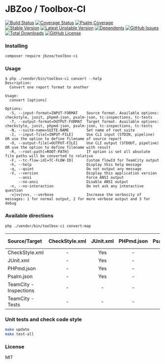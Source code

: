 # JBZoo / Toolbox-CI

[![Build Status](https://travis-ci.org/JBZoo/Toolbox-CI.svg)](https://travis-ci.org/JBZoo/Toolbox-CI)    [![Coverage Status](https://coveralls.io/repos/JBZoo/Toolbox-CI/badge.svg)](https://coveralls.io/github/JBZoo/Toolbox-CI)    [![Psalm Coverage](https://shepherd.dev/github/JBZoo/Toolbox-CI/coverage.svg)](https://shepherd.dev/github/JBZoo/Toolbox-CI)    
[![Stable Version](https://poser.pugx.org/jbzoo/toolbox-ci/version)](https://packagist.org/packages/jbzoo/toolbox-ci)    [![Latest Unstable Version](https://poser.pugx.org/jbzoo/toolbox-ci/v/unstable)](https://packagist.org/packages/jbzoo/toolbox-ci)    [![Dependents](https://poser.pugx.org/jbzoo/toolbox-ci/dependents)](https://packagist.org/packages/jbzoo/toolbox-ci/dependents?order_by=downloads)    [![GitHub Issues](https://img.shields.io/github/issues/jbzoo/toolbox-ci)](https://github.com/JBZoo/Toolbox-CI/issues)    [![Total Downloads](https://poser.pugx.org/jbzoo/toolbox-ci/downloads)](https://packagist.org/packages/jbzoo/toolbox-ci/stats)    [![GitHub License](https://img.shields.io/github/license/jbzoo/toolbox-ci)](https://github.com/JBZoo/Toolbox-CI/blob/master/LICENSE)



### Installing

```sh
composer require jbzoo/toolbox-ci
```


### Usage

```
$ php ./vendor/bin/toolbox-ci convert --help
Description:
  Convert one report format to another

Usage:
  convert [options]

Options:
  -S, --input-format=INPUT-FORMAT    Source format. Available options: checkstyle, junit, phpmd-json, psalm-json, tc-inspections, tc-tests
  -T, --output-format=OUTPUT-FORMAT  Target format. Available options: checkstyle, junit, phpmd-json, psalm-json, tc-inspections, tc-tests
  -N, --suite-name=SUITE-NAME        Set name of root suite
  -I, --input-file[=INPUT-FILE]      Use CLI input (STDIN, pipeline) OR use the option to define filename of source report
  -O, --output-file[=OUTPUT-FILE]    Use CLI output (STDOUT, pipeline) OR use the option to define filename with result
  -R, --root-path[=ROOT-PATH]        If option is set all absolute file paths will be converted to relative
  -F, --tc-flow-id[=TC-FLOW-ID]      Custom flowId for TeamCity output
  -h, --help                         Display this help message
  -q, --quiet                        Do not output any message
  -V, --version                      Display this application version
      --ansi                         Force ANSI output
      --no-ansi                      Disable ANSI output
  -n, --no-interaction               Do not ask any interactive question
  -v|vv|vvv, --verbose               Increase the verbosity of messages: 1 for normal output, 2 for more verbose output and 3 for debug

```



### Available directions

```sh
php ./vendor/bin/toolbox-ci convert:map
```

| Source/Target          | CheckStyle.xml | JUnit.xml | PHPmd.json | Psalm.json | TeamCity - Inspections | TeamCity - Tests |
|:-----------------------|:--------------:|:---------:|:----------:|:----------:|:----------------------:|:----------------:|
| CheckStyle.xml         |       -        |    Yes    |     -      |     -      |          Yes           |       Yes        |
| JUnit.xml              |       -        |    Yes    |     -      |     -      |          Yes           |       Yes        |
| PHPmd.json             |       -        |    Yes    |     -      |     -      |          Yes           |       Yes        |
| Psalm.json             |       -        |    Yes    |     -      |     -      |          Yes           |       Yes        |
| TeamCity - Inspections |       -        |     -     |     -      |     -      |           -            |        -         |
| TeamCity - Tests       |       -        |     -     |     -      |     -      |           -            |        -         |



### Unit tests and check code style

```sh
make update
make test-all
```


### License

MIT
